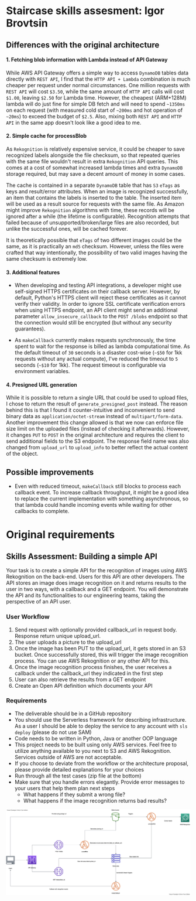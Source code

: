 # Staircase skills assesment: Igor Brovtsin

## Differences with the original architecture
#### 1. Fetching blob information with Lambda instead of API Gateway
While AWS API Gateway offers a simple way to access `DynamoDB` tables data directly with `REST API`, I find that the `HTTP API + Lambda` combination is much cheaper per request under normal circumstances. One million requests with `REST API` will cost `$3.50`, while the same amount of `HTTP API` calls will cost `$1.00`, leaving `$2.50` for Lambda time. However, the cheapest (ARM+128M) lambda will do just fine for simple DB fetch and will need to spend `~1350ms` on each request (with measured cold start of `~200ms` and hot operation of `~20ms`) to exceed the budget of `$2.5`. Also, mixing both `REST API` and `HTTP API` in the same app doesn't look like a good idea to me.

#### 2. Simple cache for processBlob
As `Rekognition` is relatively expensive service, it could be cheaper to save recognized labels alongside the file checksum, so that repeated queries with the same file wouldn't result in extra `Rekognition` API queries. This comes at a cost of somewhat increased lambda times and extra `DynamoDB` storage required, but may save a decent amount of money in some cases.

The cache is contained in a separate `DynamoDB` table that has `S3` `eTags` as keys and result/error attributes. When an image is recognized successfully, an item that contains the labels is inserted to the table. The inserted item will be used as a result source for requests with the same file. As Amazon might improve `Rekognition` algorithms with time, these records will be ignored after a while (the lifetime is configurable). Recognition attempts that failed because of unsupported/broken/large files are also recorded, but unlike the successful ones, will be cached forever.

It is theoretically possible that `eTags` of two different images could be the same, as it is practically an `md5` checksum. However, unless the files were crafted that way intentionally, the possibility of two valid images having the same checksum is extremely low.

#### 3. Additional features
- When developing and testing API integrations, a developer might use self-signed HTTPS certificates on their callback server. However, by default, Python's HTTPS client will reject these certificates as it cannot verify their validity. In order to ignore SSL certificate verification errors when using HTTPS endpoint, an API client might send an additional parameter `allow_insecure_callback` to the `POST /blobs` endpoint so that the connection would still be encrypted (but without any security guarantees).

- As `makeCallback` currently makes requests synchronously, the time spent to wait for the response is billed as lambda computational time. As the default timeout of `30` seconds is a disaster cost-wise (`~$50` for 1kk requests without any actual compute), I've reduced the timeout to `5` seconds (`~$10` for 1kk). The request timeout is configurable via environment variables.

#### 4. Presigned URL generation
While it is possible to return a single URL that could be used to upload files, I chose to return the result of `generate_presigned_post` instead. The reason behind this is that I found it counter-intuitive and inconvenient to send binary data as `application/octet-stream` instead of `multipart/form-data`. Another improvement this change allowed is that we now can enforce file size limit on the uploaded files (instead of checking it afterwards). However, it changes `PUT` to `POST` in the original architecture and requires the client to send additional fields to the S3 endpoint. The response field name was also changed from `upload_url` to `upload_info` to better reflect the actual content of the object.

## Possible improvements
- Even with reduced timeout, `makeCallback` still blocks to process each callback event. To increase callback throughput, it might be a good idea to replace the current implementation with something asynchronous, so that lambda could handle incoming events while waiting for other callbacks to complete.

# Original requirements

## Skills Assessment: Building a simple API
Your task is to create a simple API for the recognition of images using AWS Rekognition on the back-end. Users for this API are other developers. The API stores an image does image recognition on it and returns results to the user in two ways, with a callback and a GET endpoint. You will demonstrate the API and its functionalities to our engineering teams, taking the perspective of an API user. 

### User Workflow
  1. Send request with optionally provided callback_url in request body. Response return unique upload_url.
  2. The user uploads a picture to the upload_url
  3. Once the image has been PUT to the upload_url, it gets stored in an S3 bucket. Once successfully stored, this will trigger the image recognition process. You can use AWS Rekognition or any other API for this.
  4. Once the image recognition process finishes, the user receives a callback under the callback_url they indicated in the first step
  5. User can also retrieve the results from a GET endpoint
  6. Create an Open API definition which documents your API

### Requirements

  - The deliverable should be in a GitHub repository
  - You should use the Serverless framework for describing infrastructure. As a user I should be able to deploy the service to any account with `sls deploy` (please do not use SAM)
  - Code needs to be written in Python, Java or another OOP language
  - This project needs to be built using only AWS services. Feel free to utilize anything available to you next to S3 and AWS Rekognition. Services outside of AWS are not acceptable.
  - If you choose to deviate from the workflow or the architecture proposal, please provide detailed explanations for your choices
  - Run through all the test cases (zip file at the bottom)
  - Make sure that you handle errors elegantly. Provide error messages to your users that help them plan next steps
    - What happens if they submit a wrong file?
    - What happens if the image recognition returns bad results?

![Architecture](docs/img/Architecture.png)
